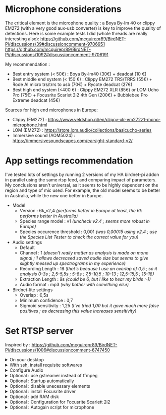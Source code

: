 # Microphone considerations
The critical element is the microphone quality : a Boya By-lm 40 or clippy EM272 (with a very good aux-usb converter) is key to improve the quality of detections. 
Here is some example tests I did (whole threads are really interesting also): https://github.com/mcguirepr89/BirdNET-Pi/discussions/39#discussioncomment-9706951 
https://github.com/mcguirepr89/BirdNET-Pi/discussions/1092#discussioncomment-9706191

My recommendation :
- Best entry system (< 50€) : Boya By-lm40 (30€) + deadcat (10 €)
- Best middle end system (< 150 €) : Clippy EM272 TRS/TRRS (55€) + Rode AI micro trs/trrs to usb (70€) + Rycote deadcat (27€)
- Best high end system (<400 €) : Clippy EM272 XLR (85€) or LOM Ucho Pro (75€) + Focusrite Scarlet 2i2 4th Gen (200€) + Bubblebee Pro Extreme deadcat (45€)

Sources for high end microphones in Europe: 
- Clippy (EM272) : https://www.veldshop.nl/en/clippy-xlr-em272z1-mono-microphone.html
- LOM (EM272) : https://store.lom.audio/collections/basicucho-series
- Immersive sound (AOM5024) : https://immersivesoundscapes.com/earsight-standard-v2/

# App settings recommendation
I've tested lots of settings by running 2 versions of my HA birdnet-pi addon in parallel using the same rtsp feed, and comparing impact of parameters. 
My conclusions aren't universal, as it seems to be highly dependent on the region and type of mic used. For example, the old model seems to be better in Australia, while the new one better in Europe.

- Model
    - Version : 6k_v2,4 _(performs better in Europe at least, the 6k performs better in Australia)_
    - Species range model : v1 _(uncheck v2.4 ; seems more robust in Europe)_
    - Species occurence threshold : 0,001 _(was 0,00015 using v2.4 ; use the Species List Tester to check the correct value for you)_
- Audio settings
    - Default
    - Channel : 1 _(doesn't really matter as analysis is made on mono signal ; 1 allows decreased saved audio size but seems to give slightly messed up spectrograms in my experience)_
    - Recording Length : 18 _(that's because I use an overlap of 0,5 ; so it analysis 0-3s ; 2,5-5,5s ; 5-8s ; 7,5-10,5 ; 10-13 ; 12,5-15,5 ; 15-18)_
    - Extraction Length : 9s _(could be 6, but I like to hear my birds :-))_
    - Audio format : mp3 _(why bother with something else)_
- Birdnet-lite settings
    - Overlap : 0,5s
    - Minimum confidence : 0,7
    - Sigmoid sensitivity : 1,25 _(I've tried 1,00 but it gave much more false positives ; as decreasing this value increases sensitivity)_

# Set RTSP server

Inspired by : https://github.com/mcguirepr89/BirdNET-Pi/discussions/1006#discussioncomment-6747450

<details>
<summary>On your desktop</summary>
   
- Download imager
- Install raspbian lite 64
</details>

<details>
<summary>With ssh, install requisite softwares</summary>

### 
```
# Update

sudo apt-get update -y
sudo apt-get dist-upgrade -y

# Install RTSP server
sudo apt-get install -y micro ffmpeg lsof
sudo -s cd /root && wget -c https://github.com/bluenviron/mediamtx/releases/download/v1.9.1/mediamtx_v1.9.1_linux_arm64v8.tar.gz -O - | sudo tar -xz
```

</details>


<details>
<summary>Configure Audio</summary>

### Find right device
```
# List audio devices
arecord -l

# Check audio device parameters. Example :
arecord -D hw:1,0 --dump-hw-params
```

### Add startup script
sudo nano startmic.sh && chmod +x startmic.sh
```
#!/bin/bash
echo "Starting birdmic"

# Disable gigabit ethernet
sudo ethtool -s eth0 speed 100 duplex full autoneg on

# Detect Scarlett 2i2 card index - relevant only if you use that card
SCARLETT_INDEX=$(arecord -l | grep -i "Scarlett" | awk '{print $2}' | sed 's/://')

if [ -z "$SCARLETT_INDEX" ]; then
    echo "Error: Scarlett 2i2 not found! Using 0 as default"
    SCARLETT_INDEX="0"
fi

# Start mediamtx first and give it a moment to initialize
./mediamtx & 
sleep 5
    
# Run ffmpeg
ffmpeg -nostdin -use_wallclock_as_timestamps 1 -fflags +genpts -f alsa -acodec pcm_s16be -ac 2 -ar 96000 \
-i plughw:$SCARLETT_INDEX,0 -ac 2 -f rtsp -acodec pcm_s16be rtsp://localhost:8554/birdmic -rtsp_transport tcp \
-buffer_size 512k 2>/tmp/rtsp_error &

# Set microphone volume
sleep 5
MICROPHONE_NAME="Line In 1 Gain" # for Focusrite Scarlett 2i2
sudo amixer -c 0 sset "$MICROPHONE_NAME" 40

sleep 60

# Run focusrite and autogain scripts if present
if [ -f "$HOME/focusrite.sh" ]; then
    sudo python3 -u "$HOME/focusrite.sh" >/tmp/log_focusrite 2>/tmp/log_focusrite_error &
fi

if [ -f "$HOME/autogain.py" ]; then
    sudo python3 -u "$HOME/autogain.py" >/tmp/log_autogain 2>/tmp/log_autogain_error &
fi
```

</details>

<details>
<summary>Optional : use gstreamer instead of ffmpeg</summary>

```
# Install gstreamer
sudo apt-get update
#sudo apt-get install -y \
#  gstreamer1.0-rtsp \
#  gstreamer1.0-tools \
#  gstreamer1.0-alsa \
#  gstreamer1.0-plugins-base \
#  gstreamer1.0-plugins-good \
#  gstreamer1.0-plugins-bad \
#  gstreamer1.0-plugins-ugly \
#  gstreamer1.0-libav
apt-get install libgstreamer1.0-dev libgstreamer-plugins-base1.0-dev libgstreamer-plugins-bad1.0-dev gstreamer1.0-plugins-base gstreamer1.0-plugins-good gstreamer1.0-plugins-bad gstreamer1.0-plugins-ugly gstreamer1.0-libav gstreamer1.0-tools gstreamer1.0-x gstreamer1.0-alsa gstreamer1.0-gl gstreamer1.0-gtk3 gstreamer1.0-qt5 gstreamer1.0-pulseaudio -y
```

Create a script named rtsp_audio_server.py
```
#!/usr/bin/env python3

import gi
import sys
import logging
import os
import signal

gi.require_version('Gst', '1.0')
gi.require_version('GstRtspServer', '1.0')

from gi.repository import Gst, GstRtspServer, GLib

# Initialize GStreamer
Gst.init(None)

# Configure Logging
LOG_FILE = "gst_rtsp_server.log"
logging.basicConfig(
    filename=LOG_FILE,
    filemode='a',
    format='%(asctime)s %(levelname)s: %(message)s',
    level=logging.DEBUG  # Set to DEBUG for comprehensive logging
)
logger = logging.getLogger(__name__)

class AudioFactory(GstRtspServer.RTSPMediaFactory):
    def __init__(self):
        super(AudioFactory, self).__init__()
        self.set_shared(True)          # Allow multiple clients to access the stream
        self.set_latency(500)          # Increase latency to 500ms to improve stream stability
        self.set_suspend_mode(GstRtspServer.RTSPSuspendMode.NONE)  # Prevent suspension of the stream when no clients are connected
        logger.debug("AudioFactory initialized: shared=True, latency=500ms, suspend_mode=NONE.")

    def do_create_element(self, url):
        """
        Create and return the GStreamer pipeline for streaming audio.
        """
        pipeline_str = (
            "alsasrc device=plughw:0,0 do-timestamp=true buffer-time=2000000 latency-time=1000000 ! "  # Increased buffer size
            "queue max-size-buffers=0 max-size-bytes=0 max-size-time=0 ! "         # Add queue to handle buffer management
            "audioconvert ! "                                # Convert audio to a suitable format
            "audioresample ! "                               # Resample audio if necessary
            "audio/x-raw,format=S16BE,channels=2,rate=48000 ! "  # Set audio properties (rate = 48kHz)
            "rtpL16pay name=pay0 pt=96"                     # Payload for RTP
        )
        logger.debug(f"Creating GStreamer pipeline: {pipeline_str}")
        try:
            pipeline = Gst.parse_launch(pipeline_str)
            if not pipeline:
                logger.error("Failed to parse GStreamer pipeline.")
                return None
            return pipeline
        except Exception as e:
            logger.error(f"Exception while creating pipeline: {e}")
            return None

class GstServer:
    def __init__(self):
        self.server = GstRtspServer.RTSPServer()
        self.server.set_service("8554")      # Set the RTSP server port
        self.server.set_address("0.0.0.0")   # Listen on all network interfaces
        logger.debug("RTSP server configured: address=0.0.0.0, port=8554.")

        factory = AudioFactory()
        mount_points = self.server.get_mount_points()
        mount_points.add_factory("/birdmic", factory)  # Mount point
        logger.debug("Factory mounted at /birdmic.")

        self.server.attach(None)  # Attach the server to the default main context
        logger.info("RTSP server attached and running.")

def main():
    # Create GstServer instance
    server = GstServer()
    print("RTSP server is running at rtsp://localhost:8554/birdmic")
    logger.info("RTSP server is running at rtsp://localhost:8554/birdmic")

    # Set up the main loop with proper logging
    loop = GLib.MainLoop()

    # Handle termination signals to ensure graceful shutdown
    def shutdown(signum, frame):
        logger.info(f"Shutting down RTSP server due to signal {signum}.")
        print("\nShutting down RTSP server.")
        loop.quit()

    # Register signal handlers for graceful termination
    signal.signal(signal.SIGINT, shutdown)
    signal.signal(signal.SIGTERM, shutdown)

    try:
        loop.run()
    except Exception as e:
        logger.error(f"Main loop encountered an exception: {e}")
    finally:
        logger.info("RTSP server has been shut down.")

if __name__ == "__main__":
    # Ensure log file exists
    if not os.path.exists(LOG_FILE):
        open(LOG_FILE, 'w').close()

    main()
```

</details>

<details>
<summary>Optional : Startup automatically</summary>

```
chmod +x startmic.sh
crontab -e # select nano as your editor
```
Paste in `@reboot $HOME/startmic.sh` then save and exit nano.
Reboot the Pi and test again with VLC to make sure the RTSP stream is live.

</details>

<details>
<summary>Optional : disable unecessary elements</summary>

- Optimize config.txt

sudo nano /boot/firmware/config.txt
```
# Enable audio and USB optimizations
dtparam=audio=off          # Disable the default onboard audio to prevent conflicts
dtoverlay=disable-bt        # Disable onboard Bluetooth to reduce USB bandwidth usage
dtoverlay=disable-wifi      # Disable onboard wifi
# Limit Ethernet to 100 Mbps (disable Gigabit Ethernet)
dtparam=eth_max_speed=100
# USB optimizations
dwc_otg.fiq_fix_enable=1    # Enable FIQ (Fast Interrupt) handling for improved USB performance
max_usb_current=1           # Increase the available USB current (required if Scarlett is powered over USB)
# Additional audio settings (for low-latency operation)
avoid_pwm_pll=1             # Use a more stable PLL for the audio clock
# Optional: HDMI and other settings can be turned off if not needed
hdmi_blanking=1             # Disable HDMI (save power and reduce interference)
```

- Disable useless services

```

# Disable useless services
sudo systemctl disable hciuart
sudo systemctl disable bluetooth
sudo systemctl disable triggerhappy
sudo systemctl disable avahi-daemon
sudo systemctl disable dphys-swapfile
sudo systemctl disable hciuart.service

# Disable bluetooth
for element in bluetooth btbcm hci_uart btintel btrtl btusb; do
    sudo sed -i "/$element/d" /etc/modprobe.d/raspi-blacklist.conf
    echo "blacklist $element" | sudo tee -a /etc/modprobe.d/raspi-blacklist.conf
done

# Disable Video (Including V4L2) on Your Raspberry Pi
for element in bcm2835_v4l2 bcm2835_codec bcm2835_isp videobuf2_vmalloc videobuf2_memops videobuf2_v4l2 videobuf2_common videodev; do
    sudo sed -i "/$element/d" /etc/modprobe.d/raspi-blacklist.conf
    echo "blacklist $element" | sudo tee -a /etc/modprobe.d/raspi-blacklist.conf
done

# Disable WiFi Power Management
sudo iw dev wlan0 set power_save off
for element in brcmfmac brcmutil; do
    sudo sed -i "/$element/d" /etc/modprobe.d/raspi-blacklist.conf
    echo "blacklist $element" | sudo tee -a /etc/modprobe.d/raspi-blacklist.conf
done

# Disable USB Power Management
echo 'on' | sudo tee /sys/bus/usb/devices/usb*/power/control

# Preventing the Raspberry Pi from Entering Power-Saving Mode
sudo apt update
sudo apt install -y cpufrequtils
echo 'GOVERNOR="performance"' | sudo tee /etc/default/cpufrequtils
sudo systemctl disable ondemand
sudo systemctl stop ondemand

```

</details>

<details>
<summary>Optional : install Focusrite driver</summary>
    
```
sudo apt-get install make linux-headers-$(uname -r)
curl -LO https://github.com/geoffreybennett/scarlett-gen2/releases/download/v6.9-v1.3/snd-usb-audio-kmod-6.6-v1.3.tar.gz
tar -xzf snd-usb-audio-kmod-6.6-v1.3.tar.gz
cd snd-usb-audio-kmod-6.6-v1.3
KSRCDIR=/lib/modules/$(uname -r)/build
make -j4 -C $KSRCDIR M=$(pwd) clean
make -j4 -C $KSRCDIR M=$(pwd)
sudo make -j4 -C $KSRCDIR M=$(pwd) INSTALL_MOD_DIR=updates/snd-usb-audio modules_install
sudo depmod
sudo reboot
dmesg | grep -A 5 -B 5 -i focusrite
```

</details>

<details>
<summary>Optional : add RAM disk</summary>
    
```
sudo cp /usr/share/systemd/tmp.mount /etc/systemd/system/tmp.mount
sudo systemctl enable tmp.mount
sudo systemctl start tmp.mount
```

</details>

<details>
<summary>Optional : Configuration for Focusrite Scarlett 2i2</summary>

Add this content in "$HOME/focusrite.sh" && chmod +x "$HOME/focusrite.sh"
```
#!/bin/bash

# Set PCM controls for capture
sudo amixer -c 0 cset numid=31 'Analogue 1'  # 'PCM 01' - Set to 'Analogue 1'
sudo amixer -c 0 cset numid=32 'Analogue 1'  # 'PCM 02' - Set to 'Analogue 1'
sudo amixer -c 0 cset numid=33 'Off'         # 'PCM 03' - Disabled
sudo amixer -c 0 cset numid=34 'Off'         # 'PCM 04' - Disabled

# Set DSP Input controls (Unused, set to Off)
sudo amixer -c 0 cset numid=29 'Off'         # 'DSP Input 1'
sudo amixer -c 0 cset numid=30 'Off'         # 'DSP Input 2'

# Configure Line In 1 as main input for mono setup
sudo amixer -c 0 cset numid=8 'Off'          # 'Line In 1 Air' - Keep 'Off'
sudo amixer -c 0 cset numid=14 off           # 'Line In 1 Autogain' - Disabled
sudo amixer -c 0 cset numid=6 'Line'         # 'Line In 1 Level' - Set level to 'Line'
sudo amixer -c 0 cset numid=21 on           # 'Line In 1 Safe' - Enabled to avoid clipping / noise impact ?

# Disable Line In 2 to minimize interference (if not used)
sudo amixer -c 0 cset numid=9 'Off'          # 'Line In 2 Air'
sudo amixer -c 0 cset numid=17 off           # 'Line In 2 Autogain' - Disabled
sudo amixer -c 0 cset numid=16 0             # 'Line In 2 Gain' - Set gain to 0 (mute)
sudo amixer -c 0 cset numid=7 'Line'         # 'Line In 2 Level' - Set to 'Line'
sudo amixer -c 0 cset numid=22 off           # 'Line In 2 Safe' - Disabled

# Set Line In 1-2 controls
sudo amixer -c 0 cset numid=12 off           # 'Line In 1-2 Link' - No need to link for mono
sudo amixer -c 0 cset numid=10 on            # 'Line In 1-2 Phantom Power' - Enabled for condenser mics

# Set Analogue Outputs to use the same mix for both channels (Mono setup)
sudo amixer -c 0 cset numid=23 'Mix A'       # 'Analogue Output 01' - Set to 'Mix A'
sudo amixer -c 0 cset numid=24 'Mix A'       # 'Analogue Output 02' - Same mix as Output 01

# Set Direct Monitor to off to prevent feedback
sudo amixer -c 0 cset numid=53 'Off'         # 'Direct Monitor'

# Set Input Select to Input 1
sudo amixer -c 0 cset numid=11 'Input 1'     # 'Input Select'

# Optimize Monitor Mix settings for mono output
sudo amixer -c 0 cset numid=54 153           # 'Monitor 1 Mix A Input 01' - Set to 153 (around -3.50 dB)
sudo amixer -c 0 cset numid=55 153           # 'Monitor 1 Mix A Input 02' - Set to 153 for balanced output
sudo amixer -c 0 cset numid=56 0             # 'Monitor 1 Mix A Input 03' - Mute unused channels
sudo amixer -c 0 cset numid=57 0             # 'Monitor 1 Mix A Input 04'

# Set Sync Status to Locked
sudo amixer -c 0 cset numid=52 'Locked'      # 'Sync Status'

echo "Mono optimization applied. Only using primary input and balanced outputs."
```
</details>

<details>
<summary>Optional : Autogain script for microphone</summary>

Add this content in "$HOME/autogain.py" && chmod +x "$HOME/autogain.py"

```python
#!/usr/bin/env python3
"""
Dynamic Microphone Gain Adjustment Script with Interactive Calibration,
Self Modification, and a Test Mode for Real Time RMS Line Graph using plotext

Usage:
  ./autogain.py                 -> Normal dynamic gain control
  ./autogain.py --calibrate     -> Interactive calibration + self-modification
  ./autogain.py --test          -> Test mode (real-time RMS graph)
"""

import argparse
import subprocess
import numpy as np
from scipy.signal import butter, sosfilt
import time
import re
import sys
import os

MICROPHONE_NAME = "Line In 1 Gain"
MIN_GAIN_DB = 30
MAX_GAIN_DB = 38
GAIN_STEP_DB = 3

NOISE_THRESHOLD_HIGH = 0.01
NOISE_THRESHOLD_LOW = 0.001

SAMPLING_RATE = 48000
LOWCUT = 2000
HIGHCUT = 8000
FILTER_ORDER = 4
RTSP_URL = "rtsp://192.168.178.124:8554/birdmic"
SLEEP_SECONDS = 10

REFERENCE_PRESSURE = 20e-6
DEFAULT_SNR = 80.0
DEFAULT_SELF_NOISE = 14.0
DEFAULT_CLIPPING = 120.0
DEFAULT_SENSITIVITY = -28.0

NO_SIGNAL_THRESHOLD = 0.00001
NO_SIGNAL_COUNT_MAX = 3
NO_SIGNAL_ACTION = "scarlett2 reboot && sudo reboot"

def_full_scale = (REFERENCE_PRESSURE *
                  10 ** (DEFAULT_CLIPPING / 20) *
                  10 ** (DEFAULT_SENSITIVITY / 20))

def parse_args():
    parser = argparse.ArgumentParser()
    parser.add_argument("--calibrate", action="store_true")
    parser.add_argument("--test", action="store_true")
    return parser.parse_args()

def debug_print(msg, level="info"):
    print(f"[{time.strftime('%Y-%m-%d %H:%M:%S')}] [{level.upper()}] {msg}")

def get_gain_db(mic_name):
    try:
        output = subprocess.check_output(['amixer', 'sget', mic_name], stderr=subprocess.STDOUT).decode()
        match = re.search(r'\[(-?\d+(\.\d+)?)dB\]', output)
        return float(match.group(1)) if match else None
    except Exception:
        return None

def set_gain_db(mic_name, gain_db):
    gain_db = max(min(gain_db, MAX_GAIN_DB), MIN_GAIN_DB)
    try:
        subprocess.check_call(['amixer', 'sset', mic_name, f'{int(gain_db)}dB'], stdout=subprocess.DEVNULL)
        return True
    except Exception:
        return False

def capture_audio(rtsp_url, duration=5):
    cmd = ['ffmpeg', '-loglevel', 'error', '-rtsp_transport', 'tcp', '-i', rtsp_url,
           '-vn', '-f', 's16le', '-acodec', 'pcm_s16le', '-ar', str(SAMPLING_RATE), '-ac', '1', '-t', str(duration), '-']
    try:
        process = subprocess.Popen(cmd, stdout=subprocess.PIPE, stderr=subprocess.PIPE)
        stdout, _ = process.communicate()
        return np.frombuffer(stdout, dtype=np.int16).astype(np.float32) / 32768.0
    except Exception:
        return None

def bandpass_filter(audio, lowcut, highcut, fs, order=4):
    sos = butter(order, [lowcut, highcut], btype='band', fs=fs, output='sos')
    return sosfilt(sos, audio)

def measure_rms(audio):
    return float(np.sqrt(np.mean(audio**2))) if len(audio) > 0 else 0.0

def test_mode():
    try:
        import plotext as plt
    except ImportError:
        print("plotext is required. Install it using: pip install plotext")
        sys.exit(1)

    print("\n-- TEST MODE: Real-Time RMS Line Graph (plotext) --")
    rms_history, iterations = [], []
    max_points, i = 20, 0

    while True:
        audio = capture_audio(RTSP_URL, duration=5)
        if audio is None:
            print("No audio captured, retrying...")
            time.sleep(5)
            continue

        rms = measure_rms(bandpass_filter(audio, LOWCUT, HIGHCUT, SAMPLING_RATE))
        rms_history.append(rms)
        iterations.append(i)
        i += 1

        if len(rms_history) > max_points:
            rms_history = rms_history[-max_points:]
            iterations = iterations[-max_points:]

        if rms > NOISE_THRESHOLD_HIGH:
            status = "🔴 ABOVE"
        elif rms < NOISE_THRESHOLD_LOW:
            status = "🔵 BELOW"
        else:
            status = "🟢 OK"

        plt.clf()
        plt.plot(iterations, rms_history, marker="dot", color="cyan")
        plt.horizontal_line(NOISE_THRESHOLD_HIGH, color="red")
        plt.horizontal_line(NOISE_THRESHOLD_LOW, color="blue")
        plt.title("Real-Time RMS (Line Graph)")
        plt.xlabel("Iteration")
        plt.ylabel("RMS")
        plt.ylim(0, max(0.001, max(rms_history) * 1.2))
        plt.show()

        print(f"Current RMS: {rms:.6f} — {status}")
        time.sleep(0.5)

def dynamic_gain_control():
    debug_print("Starting dynamic gain control...")
    set_gain_db(MICROPHONE_NAME, (MIN_GAIN_DB + MAX_GAIN_DB) // 2)
    no_signal_count = 0

    while True:
        audio = capture_audio(RTSP_URL)
        if audio is None:
            time.sleep(SLEEP_SECONDS)
            continue

        rms = measure_rms(bandpass_filter(audio, LOWCUT, HIGHCUT, SAMPLING_RATE))
        gain = get_gain_db(MICROPHONE_NAME)
        if gain is None:
            time.sleep(SLEEP_SECONDS)
            continue

        if rms < NO_SIGNAL_THRESHOLD:
            no_signal_count += 1
            debug_print(f"No signal detected (RMS: {rms:.7f}) — count = {no_signal_count}", "warning")
            if no_signal_count >= NO_SIGNAL_COUNT_MAX:
                debug_print("!! NO AUDIO SIGNAL — executing recovery action", "error")
                os.system(NO_SIGNAL_ACTION)
                no_signal_count = 0
        else:
            no_signal_count = 0

        if rms > NOISE_THRESHOLD_HIGH:
            set_gain_db(MICROPHONE_NAME, gain - GAIN_STEP_DB)
        elif rms < NOISE_THRESHOLD_LOW:
            set_gain_db(MICROPHONE_NAME, gain + GAIN_STEP_DB)

        debug_print(f"RMS: {rms:.6f} | Gain: {gain} dB")
        time.sleep(SLEEP_SECONDS)

def main():
    args = parse_args()
    if args.test:
        test_mode()
    else:
        dynamic_gain_control()

if __name__ == "__main__":
    main()
```

</details>
